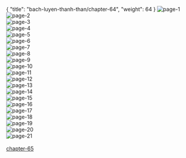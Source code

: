 { "title": "bach-luyen-thanh-than/chapter-64", "weight": 64 }
<img src="bach-luyen-thanh-than_0064_01-215702c50e413484fd3ceb6872f8c410.webp" alt="page-1" origin="http://storage.fshare.vn/Test-vechai/1501571403-Bach-Luyen-Thanh-Than-Chapter-63-13.jpg"><br/>
<img src="bach-luyen-thanh-than_0064_02-0be89aca8672ae74dea09e646769acf5.webp" alt="page-2" origin="http://storage.fshare.vn/Test-vechai/1501571403-Bach-Luyen-Thanh-Than-Chapter-63-14.jpg"><br/>
<img src="bach-luyen-thanh-than_0064_03-91f762c203b0be3373baa6fd8d11b8ba.webp" alt="page-3" origin="http://storage.fshare.vn/Test-vechai/1501571403-Bach-Luyen-Thanh-Than-Chapter-63-15.jpg"><br/>
<img src="bach-luyen-thanh-than_0064_04-49164f11c2cc0b5752dcdaf25a8e9f6c.webp" alt="page-4" origin="http://storage.fshare.vn/Test-vechai/1501571403-Bach-Luyen-Thanh-Than-Chapter-63-16.jpg"><br/>
<img src="bach-luyen-thanh-than_0064_05-bc30c23262248b7cb45408ca55c6a2ad.webp" alt="page-5" origin="http://storage.fshare.vn/Test-vechai/1501571403-Bach-Luyen-Thanh-Than-Chapter-63-17.jpg"><br/>
<img src="bach-luyen-thanh-than_0064_06-c656d0eb366c95caadbf7a6787713ac1.webp" alt="page-6" origin="http://storage.fshare.vn/Test-vechai/1501571403-Bach-Luyen-Thanh-Than-Chapter-63-18.jpg"><br/>
<img src="bach-luyen-thanh-than_0064_07-73adc8b6a62f18fb5e9c79e9225918c6.webp" alt="page-7" origin="http://storage.fshare.vn/Test-vechai/1501571403-Bach-Luyen-Thanh-Than-Chapter-63-19.jpg"><br/>
<img src="bach-luyen-thanh-than_0064_08-4e4b7c899ffa63d9a15a140dd64e648e.webp" alt="page-8" origin="http://storage.fshare.vn/Test-vechai/1501571403-Bach-Luyen-Thanh-Than-Chapter-63-20.jpg"><br/>
<img src="bach-luyen-thanh-than_0064_09-081cbccb3ca8e0d2cea740547b0230ff.webp" alt="page-9" origin="http://storage.fshare.vn/Test-vechai/1501571403-Bach-Luyen-Thanh-Than-Chapter-63-21.jpg"><br/>
<img src="bach-luyen-thanh-than_0064_10-5f8e53dd7858e0be7a2315bea15a9030.webp" alt="page-10" origin="http://storage.fshare.vn/Test-vechai/1501571403-Bach-Luyen-Thanh-Than-Chapter-63-22.jpg"><br/>
<img src="bach-luyen-thanh-than_0064_11-4e451bc94caf0e8a9cb3c14b6f028e5f.webp" alt="page-11" origin="http://storage.fshare.vn/Test-vechai/1501571403-Bach-Luyen-Thanh-Than-Chapter-63-01.jpg"><br/>
<img src="bach-luyen-thanh-than_0064_12-4768c83be16f1f75561fd5b70dd56ada.webp" alt="page-12" origin="http://storage.fshare.vn/Test-vechai/1501571403-Bach-Luyen-Thanh-Than-Chapter-63-02.jpg"><br/>
<img src="bach-luyen-thanh-than_0064_13-e0e0b7e638bba969193e987f1601a8e8.webp" alt="page-13" origin="http://storage.fshare.vn/Test-vechai/1501571403-Bach-Luyen-Thanh-Than-Chapter-63-03.jpg"><br/>
<img src="bach-luyen-thanh-than_0064_14-857ce40d3a08fb67c261a2ebca167494.webp" alt="page-14" origin="http://storage.fshare.vn/Test-vechai/1501571403-Bach-Luyen-Thanh-Than-Chapter-63-04.jpg"><br/>
<img src="bach-luyen-thanh-than_0064_15-99abee97222103ed7e1645f7b7a2d704.webp" alt="page-15" origin="http://storage.fshare.vn/Test-vechai/1501571403-Bach-Luyen-Thanh-Than-Chapter-63-05.jpg"><br/>
<img src="bach-luyen-thanh-than_0064_16-8a86c0cc4f01d20cf8d44c5d822c0c7a.webp" alt="page-16" origin="http://storage.fshare.vn/Test-vechai/1501571403-Bach-Luyen-Thanh-Than-Chapter-63-06.jpg"><br/>
<img src="bach-luyen-thanh-than_0064_17-11e6adaa58f101c4972a8c81e2581c42.webp" alt="page-17" origin="http://storage.fshare.vn/Test-vechai/1501571403-Bach-Luyen-Thanh-Than-Chapter-63-07.jpg"><br/>
<img src="bach-luyen-thanh-than_0064_18-8c8875b7adbb899e811830a0336f54dc.webp" alt="page-18" origin="http://storage.fshare.vn/Test-vechai/1501571403-Bach-Luyen-Thanh-Than-Chapter-63-08.jpg"><br/>
<img src="bach-luyen-thanh-than_0064_19-f70f29a0311c4394fb320ede49b1415e.webp" alt="page-19" origin="http://storage.fshare.vn/Test-vechai/1501571403-Bach-Luyen-Thanh-Than-Chapter-63-09.jpg"><br/>
<img src="bach-luyen-thanh-than_0064_20-a4360dc6ff504dd23f6f83a487606c22.webp" alt="page-20" origin="http://storage.fshare.vn/Test-vechai/1501571403-Bach-Luyen-Thanh-Than-Chapter-63-10.jpg"><br/>
<img src="bach-luyen-thanh-than_0064_21-de0824b6d41059db67221558bad7a4eb.webp" alt="page-21" origin="http://storage.fshare.vn/Test-vechai/1501571403-Bach-Luyen-Thanh-Than-Chapter-63-11.jpg"><br/>
<br/><a class="nextchap" href="/bach-luyen-thanh-than/chapter-65">chapter-65</a>

